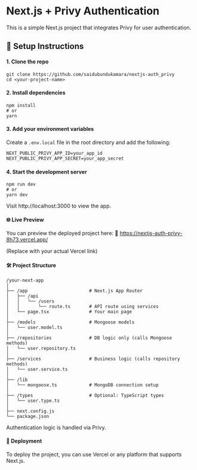 # Next.js + Privy Authentication
This is a simple Next.js project that integrates Privy for user authentication.

## 🔧 Setup Instructions
#### 1. Clone the repo

```
git clone https://github.com/saidubundukamara/nextjs-auth_privy
cd <your-project-name>
```
#### 2. Install dependencies
```
npm install
# or
yarn
```

#### 3. Add your environment variables
Create a `.env.local` file in the root directory and add the following:

```
NEXT_PUBLIC_PRIVY_APP_ID=your_app_id
NEXT_PUBLIC_PRIVY_APP_SECRET=your_app_secret
```
#### 4. Start the development server

```
npm run dev
# or
yarn dev

```
Visit http://localhost:3000 to view the app.

#### 🌐 Live Preview
You can preview the deployed project here:
🔗 https://nextjs-auth-privy-8h73.vercel.app/

(Replace with your actual Vercel link)

#### 🛠 Project Structure
```
/your-next-app
│
├── /app                       # Next.js App Router
│   ├── /api
│   │   └── /users
│   │       └── route.ts       # API route using services
│   └── page.tsx               # Your main page
│
├── /models                    # Mongoose models
│   └── user.model.ts
│
├── /repositories              # DB logic only (calls Mongoose methods)
│   └── user.repository.ts
│
├── /services                  # Business logic (calls repository methods)
│   └── user.service.ts
│
├── /lib
│   └── mongoose.ts            # MongoDB connection setup
│
├── /types                     # Optional: TypeScript types
│   └── user.type.ts
│
├── next.config.js
└── package.json

```

Authentication logic is handled via Privy.

#### 🚀 Deployment
To deploy the project, you can use Vercel or any platform that supports Next.js.


